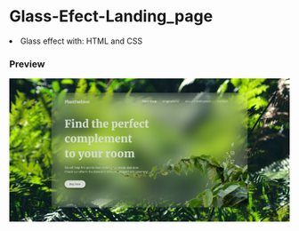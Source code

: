 # Glass-Efect-Landing_page
<li>Glass effect with: HTML and CSS</li>

<h3>Preview</h3>

<img src="https://github.com/valmir1227/Glass-Efect-Landing_page/blob/main/mediun.png"/>



